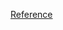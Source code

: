 [Reference](http://blog.smalleycreative.com/tutorials/using-git-and-github-to-manage-your-dotfiles/)
